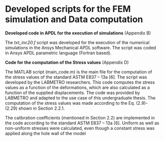 # Developed scripts for the FEM simulation and Data computation


**Developed code in APDL for the execution of simulations** (Appendix B) 

The *txt_inc20.f* script was developed for the execution of the numerical simulations in the Ansys Mechanical APDL software. The script was coded in Ansys APDL parametric language (Fortran based). 


**Code for the computation of the Stress values** (Appendix D) 

The MATLAB script (main_code.m) is the main file for the computation of the stress values of the standard ASTM E837 – 13a [6]. The script was developed by the LABMETRO researchers. This code computes the stress values as a function of the deformations, which are also calculated as a function of the supplied displacements. The code was provided by LABMETRO and adapted to the use case of this undergraduate thesis. The computation of the stress values was made according to the Eq. (2.9)-(2.29) shown in Section 2.2.1.

The calibration coefficients (mentioned in Section 2.2) are implemented in the code according to the standard ASTM E837 – 13a [6]. Uniform as well as non-uniform stresses were calculated, even though a constant stress was applied along the hole wall of the model



